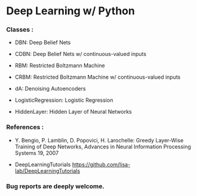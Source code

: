 # Deep Learning w/ Python

### Classes :

  - DBN:  Deep Belief Nets

  - CDBN: Deep Belief Nets w/ continuous-valued inputs

  - RBM:  Restricted Boltzmann Machine

  - CRBM: Restricted Boltzmann Machine w/ continuous-valued inputs

  - dA:   Denoising Autoencoders

  - LogisticRegression: Logistic Regression

  - HiddenLayer: Hidden Layer of Neural Networks



### References :
  - Y. Bengio, P. Lamblin, D. Popovici, H. Larochelle: Greedy Layer-Wise
  Training of Deep Networks, Advances in Neural Information Processing
  Systems 19, 2007


  - DeepLearningTutorials
  https://github.com/lisa-lab/DeepLearningTutorials



### Bug reports are deeply welcome.